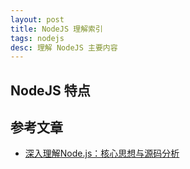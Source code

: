 ```yaml
---
layout: post
title: NodeJS 理解索引
tags: nodejs
desc: 理解 NodeJS 主要内容
--- 
```


## NodeJS 特点

## 参考文章

* [深入理解Node.js：核心思想与源码分析](https://yjhjstz.gitbooks.io/deep-into-node/)